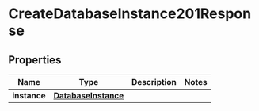 

# CreateDatabaseInstance201Response


## Properties

| Name | Type | Description | Notes |
|------------ | ------------- | ------------- | -------------|
|**instance** | [**DatabaseInstance**](DatabaseInstance.md) |  |  |



